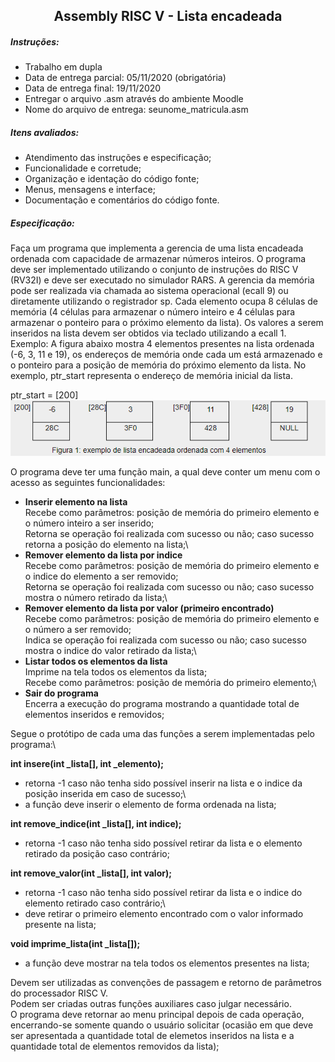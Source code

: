 <h2 align="center">Assembly RISC V - Lista encadeada</h2>

##### Instruções:
- Trabalho em dupla
- Data de entrega parcial: 05/11/2020 (obrigatória)
- Data de entrega final: 19/11/2020
- Entregar o arquivo .asm através do ambiente Moodle
- Nome do arquivo de entrega: seunome_matricula.asm

##### Itens avaliados:
- Atendimento das instruções e especificação;
- Funcionalidade e corretude;
- Organização e identação do código fonte;
- Menus, mensagens e interface;
- Documentação e comentários do código fonte.

##### Especificação:
Faça um programa que implementa a gerencia de uma lista encadeada ordenada com capacidade de armazenar números inteiros.
O programa deve ser implementado utilizando o conjunto de instruções do RISC V (RV32I) e deve ser executado no simulador RARS.
A gerencia da memória pode ser realizada via chamada ao sistema operacional (ecall 9) ou diretamente utilizando o registrador sp. Cada elemento ocupa 8 células de memória (4 células para armazenar o número inteiro e 4 células para armazenar o ponteiro para o próximo elemento da lista).
Os valores a serem inseridos na lista devem ser obtidos via teclado utilizando a ecall 1.
Exemplo: A figura abaixo mostra 4 elementos presentes na lista ordenada (-6, 3, 11 e 19), os endereços de memória onde cada um está armazenado e o ponteiro para a posição de memória do próximo elemento da lista. No exemplo, ptr_start representa o endereço de memória inicial da lista.

ptr_start = [200]
![Exemplo](/src/imgs/exemplo.png)

O programa deve ter uma função main, a qual deve conter um menu com o acesso as seguintes funcionalidades:
  - **Inserir elemento na lista**\
      Recebe como parâmetros: posição de memória do primeiro elemento e o número inteiro a ser inserido;\
      Retorna se operação foi realizada com sucesso ou não; caso sucesso retorna a posição do elemento na lista;\
  - **Remover elemento da lista por indice**\
      Recebe como parâmetros: posição de memória do primeiro elemento e o indice do elemento a ser removido;\
      Retorna se operação foi realizada com sucesso ou não; caso sucesso mostra o número retirado da lista;\
  - **Remover elemento da lista por valor (primeiro encontrado)**\
      Recebe como parâmetros: posição de memória do primeiro elemento e o número a ser removido;\
      Indica se operação foi realizada com sucesso ou não; caso sucesso mostra o indice do valor retirado da lista;\
  - **Listar todos os elementos da lista**\
      Imprime na tela todos os elementos da lista;\
      Recebe como parâmetros: posição de memória do primeiro elemento;\
  - **Sair do programa**\
      Encerra a execução do programa mostrando a quantidade total de elementos inseridos e removidos;
      
Segue o protótipo de cada uma das funções a serem implementadas pelo programa:\

**int insere(int _lista[], int _elemento);**
  - retorna -1 caso não tenha sido possível inserir na lista e o indice da posição inserida em caso de sucesso;\
  - a função deve inserir o elemento de forma ordenada na lista;
  
**int remove_indice(int _lista[], int indice);**
  - retorna -1 caso não tenha sido possível retirar da lista e o elemento retirado da posição caso contrário;
 
**int remove_valor(int _lista[], int valor);**
  - retorna -1 caso não tenha sido possível retirar da lista e o indice do elemento retirado caso contrário;\
  - deve retirar o primeiro elemento encontrado com o valor informado presente na lista;

**void imprime_lista(int _lista[]);**
  - a função deve mostrar na tela todos os elementos presentes na lista;

Devem ser utilizadas as convenções de passagem e retorno de parâmetros do processador RISC V.\
Podem ser criadas outras funções auxiliares caso julgar necessário.\
O programa deve retornar ao menu principal depois de cada operação, encerrando-se somente quando o usuário solicitar (ocasião em que deve ser apresentada a quantidade total de elemetos inseridos na lista e a quantidade total de elementos removidos da lista);
